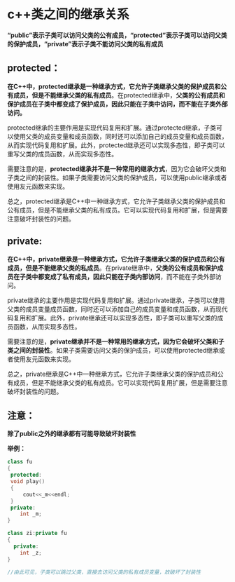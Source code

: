 # c++类之间的继承关系

**“public”表示子类可以访问父类的公有成员，“protected”表示子类可以访问父类的保护成员，“private”表示子类不能访问父类的私有成员**

## protected：

**在C++中，protected继承是一种继承方式，它允许子类继承父类的保护成员和公有成员，但是不能继承父类的私有成员**。在protected继承中，**父类的公有成员和保护成员在子类中都变成了保护成员，因此只能在子类中访问，而不能在子类外部访问。**

protected继承的主要作用是实现代码复用和扩展。通过protected继承，子类可以使用父类的成员变量和成员函数，同时还可以添加自己的成员变量和成员函数，从而实现代码复用和扩展。此外，protected继承还可以实现多态性，即子类可以重写父类的成员函数，从而实现多态性。

需要注意的是，**protected继承并不是一种常用的继承方式**，因为它会破坏父类和子类之间的封装性。如果子类需要访问父类的保护成员，可以使用public继承或者使用友元函数来实现。

总之，protected继承是C++中一种继承方式，它允许子类继承父类的保护成员和公有成员，但是不能继承父类的私有成员。它可以实现代码复用和扩展，但是需要注意破坏封装性的问题。

## private:

**在C++中，private继承是一种继承方式，它允许子类继承父类的保护成员和公有成员，但是不能继承父类的私成员**。在private继承中，**父类的公有成员和保护成员在子类中都变成了私有成员，因此只能在子类内部访问**，而不能在子类外部访问。

private继承的主要作用是实现代码复用和扩展。通过private继承，子类可以使用父类的成员变量成员函数，同时还可以添加自己的成员变量和成员函数，从而现代码复用和扩展。此外，private继承还可以实现多态性，即子类可以重写父类的成员函数，从而实现多态性。

需要注意的是，**private继承并不是一种常用的继承方式，因为它会破坏父类和子类之间的封装性**。如果子类需要访问父类的保护成员，可以使用protected继承或者使用友元函数来实现。

总之，private继承是C++中一种继承方式，它允许子类继承父类的保护成员和公有成员，但是不能继承父类的私有成员。它可以实现代码复用扩展，但是需要注意破坏封装性的问题。



## 注意：

**除了public之外的继承都有可能导致破坏封装性**

**举例：**

```C++
class fu
{
 protected:
 void play()
 {
     cout<<_m<<endl;
 }
 private:
    int _m;
}

class zi:private fu
{
  private:
    int _z; 
}

//由此可见，子类可以跳过父类，直接去访问父类的私有成员变量，故破坏了封装性

```


